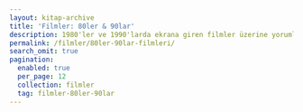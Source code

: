```yaml
---
layout: kitap-archive
title: 'Filmler: 80ler & 90lar'
description: 1980'ler ve 1990'larda ekrana giren filmler üzerine yorumlar, eleştiriler, analizler
permalink: /filmler/80ler-90lar-filmleri/
search_omit: true
pagination: 
  enabled: true
  per_page: 12
  collection: filmler
  tag: filmler-80ler-90lar
---
```


